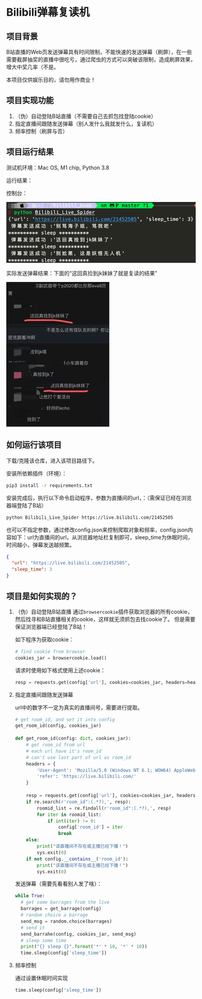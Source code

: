 # Bilibili弹幕复读机

## 项目背景
B站直播的Web页发送弹幕具有时间限制，不能快速的发送弹幕（刷屏），在一些需要截屏抽奖的直播中很吃亏，通过爬虫的方式可以突破该限制，造成刷屏效果，增大中奖几率（不是。

本项目仅供娱乐目的，请勿用作商业！

## 项目实现功能

1. （伪）自动登陆B站直播（不需要自己去抓包找登陆cookie）
2. 指定直播间跟随发送弹幕（别人发什么我就发什么，复读机）
3. 频率控制（刷屏与否）

## 项目运行结果
测试机环境：Mac OS, M1 chip, Python 3.8

运行结果：

控制台：

![控制台结果](Image/img_exec.png)

实际发送弹幕结果：下面的“这回真捡到jk妹妹了就是复读的结果”

![弹幕结果](Image/img_result.png)



## 如何运行该项目

下载/克隆该仓库，进入该项目路径下。

安装所依赖插件（环境）：

```sh
pip3 install -r requirements.txt
```

安装完成后，执行以下命令启动程序，参数为直播间的url，：（需保证已经在浏览器端登陆了B站）

```sh
python Bilibili_Live_Spider https://live.bilibili.com/21452505
```

也可以不指定参数，通过修改config.json来控制爬取对象和频率，config.json内容如下：url为直播间的url，从浏览器地址栏复制即可，sleep_time为休眠时间，时间越小，弹幕发送越频繁。

```json
{
  "url": "https://live.bilibili.com/21452505",
  "sleep_time": 3
}
```

## 项目是如何实现的？
1. （伪）自动登陆B站直播
    通过`browsercookie`插件获取浏览器的所有cookie，然后找寻和B站直播相关的cookie，这样就无须抓包去找cookie了。
    但是需要保证浏览器端已经登陆了B站！

    如下程序为获取cookie：

    ```python
    # find cookie from browser
    cookies_jar = browsercookie.load()
    ```

    请求时使用如下格式使用上述cookie：

    ```python
    resp = requests.get(config['url'], cookies=cookies_jar, headers=headers).text
    ```

  

2. 指定直播间跟随发送弹幕

    url中的数字不一定为真实的直播间号，需要进行提取。

     ```python
     # get room_id, and set it into config
     get_room_id(config, cookies_jar)

     def get_room_id(config: dict, cookies_jar):
         # get room_id from url
         # each url have it's room_id
         # can't use last part of url as room_id
         headers = {
             'User-Agent': 'Mozilla/5.0 (Windows NT 6.1; WOW64) AppleWebKit/537.36 (KHTML, like Gecko) Chrome/55.0.2883.87 Safari/537.36',
             'refer': 'https://live.bilibili.com/'
         }

         resp = requests.get(config['url'], cookies=cookies_jar, headers=headers).text
         if re.search(r'room_id":(.*?),', resp):
             roomid_list = re.findall(r'room_id":(.*?),', resp)
             for iter in roomid_list:
                 if int(iter) != 0:
                     config['room_id'] = iter
                     break
         else:
             print("该直播间不存在或主播已经下播！")
             sys.exit(0)
         if not config.__contains__('room_id'):
             print("该直播间不存在或主播已经下播！")
             sys.exit(0)
     ```

   发送弹幕（需要先看看别人发了啥）：

   ```python
   while True:
     # get some barrages from the live
     barrages = get_barrage(config)
     # random choice a barrage
     send_msg = random.choice(barrages)
     # send it
     send_barrahe(config, cookies_jar, send_msg)
     # sleep some time
     print("{} sleep {}".format('*' * 10, '*' * 10))
     time.sleep(config['sleep_time'])
   ```

   

3. 频率控制

   通过设置休眠时间实现
   
   ```python
   time.sleep(config['sleep_time'])
   ```

